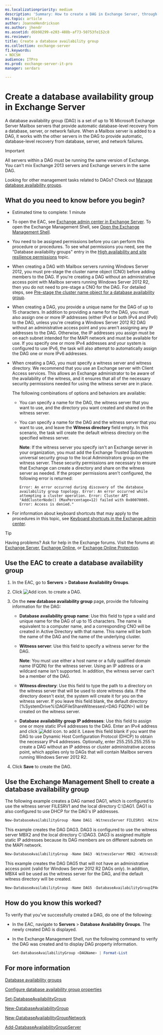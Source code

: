 ```yaml
---
ms.localizationpriority: medium
description: 'Summary: How to create a DAG in Exchange Server, through the Exchange admin center (EAC) or the Exchange Management Shell.'
ms.topic: article
author: JoanneHendrickson
ms.author: jhendr
ms.assetid: d6b98299-e203-488b-af73-50753fe152c8
ms.reviewer:
title: Create a database availability group
ms.collection: exchange-server
f1.keywords:
- NOCSH
audience: ITPro
ms.prod: exchange-server-it-pro
manager: serdars

---
```


# Create a database availability group in Exchange Server

A database availability group (DAG) is a set of up to 16 Microsoft Exchange Server Mailbox servers that provide automatic database-level recovery from a database, server, or network failure. When a Mailbox server is added to a DAG, it works with the other servers in the DAG to provide automatic, database-level recovery from database, server, and network failures.

> [!IMPORTANT]
> All servers within a DAG must be running the same version of Exchange. You can't mix Exchange 2013 servers and Exchange servers in the same DAG.

Looking for other management tasks related to DAGs? Check out [Manage database availability groups](manage-dags.md).

## What do you need to know before you begin?

- Estimated time to complete: 1 minute

- To open the EAC, see [Exchange admin center in Exchange Server](../../architecture/client-access/exchange-admin-center.md). To open the Exchange Management Shell, see [Open the Exchange Management Shell](/powershell/exchange/open-the-exchange-management-shell).

- You need to be assigned permissions before you can perform this procedure or procedures. To see what permissions you need, see the "Database availability groups" entry in the [High availability and site resilience permissions](../../permissions/feature-permissions/ha-permissions.md) topic.

- When creating a DAG with Mailbox servers running Windows Server 2012, you must pre-stage the cluster name object (CNO) before adding members to the DAG. If you're creating a DAG without an administrative access point with Mailbox servers running Windows Server 2012 R2, then you do not need to pre-stage a CNO for the DAG. For detailed steps, see [Pre-stage the cluster name object for a database availability group](pre-stage-dag-cnos.md).

- When creating a DAG, you provide a unique name for the DAG of up to 15 characters. In addition to providing a name for the DAG, you must also assign one or more IP addresses (either IPv4 or both IPv4 and IPv6) to the DAG, unless you're creating a Windows Server 2012 R2 DAG without an administrative access point and you aren't assigning any IP addresses to the DAG. Otherwise, the IP addresses you assign must be on each subnet intended for the MAPI network and must be available for use. If you specify one or more IPv4 addresses and your system is configured to use IPv6, the task will also attempt to automatically assign the DAG one or more IPv6 addresses.

- When creating a DAG, you must specify a witness server and witness directory. We recommend that you use an Exchange server with Client Access services. This allows an Exchange administrator to be aware of the availability of the witness, and it ensures that all of the necessary security permissions needed for using the witness server are in place.

  The following combinations of options and behaviors are available:

  - You can specify a name for the DAG, the witness server that you want to use, and the directory you want created and shared on the witness server.

  - You can specify a name for the DAG and the witness server that you want to use, and leave the **Witness directory** field empty. In this scenario, the task will create the default witness directory on the specified witness server.

    **Note**: If the witness server you specify isn't an Exchange server in your organization, you must add the Exchange Trusted Subsystem universal security group to the local Administrators group on the witness server. These security permissions are necessary to ensure that Exchange can create a directory and share on the witness server as needed. If the proper permissions aren't configured, the following error is returned:

    `Error: An error occurred during discovery of the database availability group topology. Error: An error occurred while attempting a cluster operation. Error: Cluster API "AddClusterNode() (MaxPercentage=12) failed with 0x80070005. Error: Access is denied."`

- For information about keyboard shortcuts that may apply to the procedures in this topic, see [Keyboard shortcuts in the Exchange admin center](../../about-documentation/exchange-admin-center-keyboard-shortcuts.md).

> [!TIP]
> Having problems? Ask for help in the Exchange forums. Visit the forums at: [Exchange Server](https://social.technet.microsoft.com/forums/office/home?category=exchangeserver), [Exchange Online](https://social.technet.microsoft.com/forums/msonline/home?forum=onlineservicesexchange), or [Exchange Online Protection](https://social.technet.microsoft.com/forums/forefront/home?forum=FOPE).

## Use the EAC to create a database availability group

1. In the EAC, go to **Servers** \> **Database Availability Groups**.

2. Click ![Add icon.](../../media/ITPro_EAC_AddIcon.png) to create a DAG.

3. On the **new database availability group** page, provide the following information for the DAG:

   - **Database availability group name**: Use this field to type a valid and unique name for the DAG of up to 15 characters. The name is equivalent to a computer name, and a corresponding CNO will be created in Active Directory with that name. This name will be both the name of the DAG and the name of the underlying cluster.

   - **Witness server**: Use this field to specify a witness server for the DAG.

     **Note**: You must use either a host name or a fully qualified domain name (FQDN) for the witness server. Using an IP address or a wildcard name isn't supported. In addition, the witness server can't be a member of the DAG.

   - **Witness directory**: Use this field to type the path to a directory on the witness server that will be used to store witness data. If the directory doesn't exist, the system will create it for you on the witness server. If you leave this field blank, the default directory (%SystemDrive%\DAGFileShareWitnesses\\<DAG FQDN\>) will be created on the witness server.

   - **Database availability group IP addresses**: Use this field to assign one or more static IPv4 addresses to the DAG. Enter an IPv4 address and click ![Add icon.](../../media/ITPro_EAC_AddIcon.png) to add it. Leave this field blank if you want the DAG to use Dynamic Host Configuration Protocol (DHCP) to obtain the necessary IPv4 addresses. Optionally, enter 255.255.255.255 to create a DAG without an IP address or cluster administrative access point, which applies only to DAGs that will contain Mailbox servers running Windows Server 2012 R2.

4. Click **Save** to create the DAG.

## Use the Exchange Management Shell to create a database availability group

The following example creates a DAG named DAG1, which is configured to use the witness server FILESRV1 and the local directory C:\DAG1. DAG1 is also configured to use DHCP for the DAG's IP addresses.

```powershell
New-DatabaseAvailabilityGroup -Name DAG1 -WitnessServer FILESRV1 -WitnessDirectory C:\DAG1
```

This example creates the DAG DAG3. DAG3 is configured to use the witness server MBX2 and the local directory C:\DAG3. DAG3 is assigned multiple static IP addresses because its DAG members are on different subnets on the MAPI network.

```powershell
New-DatabaseAvailabilityGroup -Name DAG3 -WitnessServer MBX2 -WitnessDirectory C:\DAG3 -DatabaseAvailabilityGroupIPAddresses 10.0.0.8,192.168.0.8
```

This example creates the DAG DAG5 that will not have an administrative access point (valid for Windows Server 2012 R2 DAGs only). In addition, MBX4 will be used as the witness server for the DAG, and the default witness directory will be created.

```powershell
New-DatabaseAvailabilityGroup -Name DAG5 -DatabaseAvailabilityGroupIPAddresses ([System.Net.IPAddress]::None) -WitnessServer MBX4
```

## How do you know this worked?

To verify that you've successfully created a DAG, do one of the following:

- In the EAC, navigate to **Servers** \> **Database Availability Groups**. The newly created DAG is displayed.

- In the Exchange Management Shell, run the following command to verify the DAG was created and to display DAG property information.

  ```powershell
  Get-DatabaseAvailabilityGroup <DAGName> | Format-List
  ```

## For more information

[Database availability groups](../../high-availability/database-availability-groups/database-availability-groups.md)

[Configure database availability group properties](configure-dag-properties.md)

[Set-DatabaseAvailabilityGroup](/powershell/module/exchange/set-databaseavailabilitygroup)

[New-DatabaseAvailabilityGroup](/powershell/module/exchange/new-databaseavailabilitygroup)

[New-DatabaseAvailabilityGroupNetwork](/powershell/module/exchange/new-databaseavailabilitygroupnetwork)

[Add-DatabaseAvailabilityGroupServer](/powershell/module/exchange/add-databaseavailabilitygroupserver)